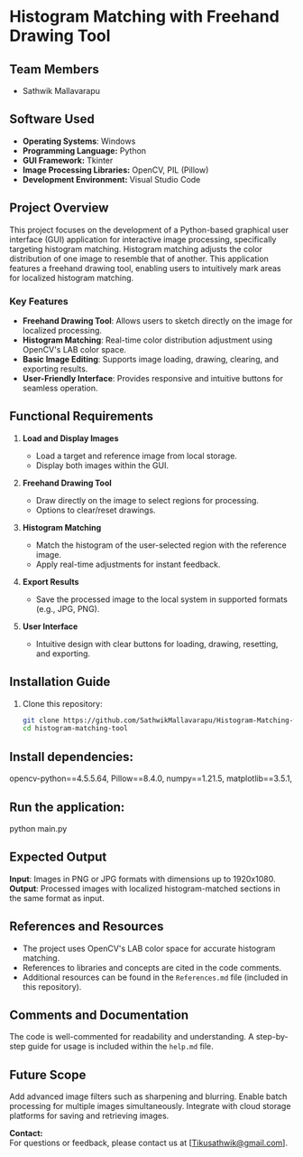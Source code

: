 # Histogram Matching with Freehand Drawing Tool

## Team Members
- Sathwik Mallavarapu

## Software Used
- **Operating Systems**: Windows
- **Programming Language:** Python
- **GUI Framework:** Tkinter
- **Image Processing Libraries:** OpenCV, PIL (Pillow)
- **Development Environment:** Visual Studio Code

## Project Overview
This project focuses on the development of a Python-based graphical user interface (GUI) application for interactive image processing, specifically targeting histogram matching. Histogram matching adjusts the color distribution of one image to resemble that of another. This application features a freehand drawing tool, enabling users to intuitively mark areas for localized histogram matching.

### Key Features
- **Freehand Drawing Tool**: Allows users to sketch directly on the image for localized processing.
- **Histogram Matching**: Real-time color distribution adjustment using OpenCV's LAB color space.
- **Basic Image Editing**: Supports image loading, drawing, clearing, and exporting results.
- **User-Friendly Interface**: Provides responsive and intuitive buttons for seamless operation.

## Functional Requirements
1. **Load and Display Images**
   - Load a target and reference image from local storage.
   - Display both images within the GUI.
   
2. **Freehand Drawing Tool**
   - Draw directly on the image to select regions for processing.
   - Options to clear/reset drawings.

3. **Histogram Matching**
   - Match the histogram of the user-selected region with the reference image.
   - Apply real-time adjustments for instant feedback.

4. **Export Results**
   - Save the processed image to the local system in supported formats (e.g., JPG, PNG).

5. **User Interface**
   - Intuitive design with clear buttons for loading, drawing, resetting, and exporting.


## Installation Guide
1. Clone this repository:
   ```bash
   git clone https://github.com/SathwikMallavarapu/Histogram-Matching-with-Freehand-Drawing-Tool
   cd histogram-matching-tool

## Install dependencies:
opencv-python==4.5.5.64, 
Pillow==8.4.0,
numpy==1.21.5, 
matplotlib==3.5.1, 

## Run the application:
python main.py

## Expected Output
**Input**: Images in PNG or JPG formats with dimensions up to 1920x1080.
**Output**: Processed images with localized histogram-matched sections in the same format as input.

## References and Resources
- The project uses OpenCV's LAB color space for accurate histogram matching.
- References to libraries and concepts are cited in the code comments.
- Additional resources can be found in the `References.md` file (included in this repository).


## Comments and Documentation
The code is well-commented for readability and understanding.
A step-by-step guide for usage is included within the `help.md` file.

## Future Scope
Add advanced image filters such as sharpening and blurring.
Enable batch processing for multiple images simultaneously.
Integrate with cloud storage platforms for saving and retrieving images.

**Contact:**  
For questions or feedback, please contact us at [Tikusathwik@gmail.com].
